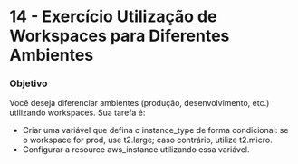# 14 - Exercício Utilização de Workspaces para Diferentes Ambientes

### Objetivo
Você deseja diferenciar ambientes (produção, desenvolvimento, etc.) utilizando workspaces.
Sua tarefa é:

- Criar uma variável que defina o instance_type de forma condicional: se o workspace for prod, use t2.large; caso contrário, utilize t2.micro.
- Configurar a resource aws_instance utilizando essa variável.